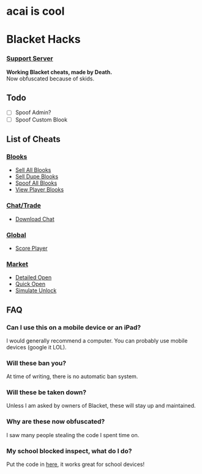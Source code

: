 # acai is cool
# Blacket Hacks
### [Support Server](https://discord.gg/BJCms66bcu)

**Working Blacket cheats, made by Death.**<br>
Now obfuscated because of skids.

## Todo

- [ ] Spoof Admin?
- [ ] Spoof Custom Blook

## List of Cheats

### [Blooks](blooks/)
 * [Sell All Blooks](blooks/sellAllBlooks.js)<br>
 * [Sell Dupe Blooks](blooks/sellDupeBlooks.js)<br>
 * [Spoof All Blooks](blooks/spoofAllBlooks.js)<br>
 * [View Player Blooks](blooks/viewPlayerBlooks.js)<br>

### [Chat/Trade](chat-trade/)
 * [Download Chat](chat-trade/downloadChat.js)<br>

### [Global](global/)
 * [Score Player](global/scorePlayer.js)<br>

### [Market](market/)
 * [Detailed Open](market/detailedOpen.js)<br>
 * [Quick Open](market/quickOpen.js)<br>
 * [Simulate Unlock](market/simulateUnlock.js)<br>
 
## FAQ

### Can I use this on a mobile device or an iPad?
I would generally recommend a computer. You can probably use mobile devices (google it LOL).<br>

### Will these ban you?
At time of writing, there is no automatic ban system.<br>

### Will these be taken down?
Unless I am asked by owners of Blacket, these will stay up and maintained.<br>

### Why are these now obfuscated?
I saw many people stealing the code I spent time on.

### My school blocked inspect, what do I do?
Put the code in [here](https://caiorss.github.io/bookmarklet-maker/), it works great for school devices!
